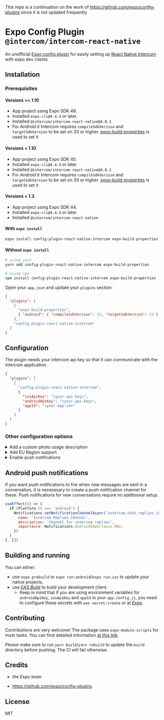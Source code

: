 This repo is a continuation on the work of https://github.com/expo/config-plugins since it is not updated frequently 

# Expo Config Plugin `@intercom/intercom-react-native`

An unofficial [Expo config plugin](https://docs.expo.io/guides/config-plugins) for easily setting up [React Native Intercom](https://github.com/intercom/intercom-react-native) with expo dev clients

## Installation

### Prerequisites

#### Versions >= 1.10

- App project using Expo SDK 48.
- Installed `expo-cli@4.4.4` or later.
- Installed `@intercom/intercom-react-native@4.0.1`
- For Android it Intercom requires `compileSdkVersion` and `targetSdkVersion` to be set on 33 or higher. [expo-build-properties](https://docs.expo.dev/versions/latest/sdk/build-properties/) is used to set it 

#### Versions < 1.10

- App project using Expo SDK 45.
- Installed `expo-cli@4.4.4` or later.
- Installed `@intercom/intercom-react-native@4.0.1`
- For Android it Intercom requires `compileSdkVersion` and `targetSdkVersion` to be set on 33 or higher. [expo-build-properties](https://docs.expo.dev/versions/latest/sdk/build-properties/) is used to set it

#### Versions < 1.3

- App project using Expo SDK 44.
- Installed `expo-cli@4.4.4` or later.
- Installed `@intercom/intercom-react-native`

#### With `expo install`

```
expo install config-plugin-react-native-intercom expo-build-properties
```

#### Without `expo install`

```sh
# using yarn
yarn add config-plugin-react-native-intercom expo-build-properties

# using npm
npm install config-plugin-react-native-intercom expo-build-properties
```

Open your `app.json` and update your `plugins` section:

```json
{
  "plugins": [
    [
      "expo-build-properties",
      { "android": { "compileSdkVersion": 33, "targetSdkVersion": 33 } }
    ],
    "config-plugin-react-native-intercom"
  ]
}
```

## Configuration

The plugin needs your intercom api key so that it can communicate with the intercom application.

```json
{
  "plugins": [
    [
      "config-plugin-react-native-intercom",
      {
        "iosApiKey": "<your-api-key>",
        "androidApiKey": "<your-api-key>",
        "appId": "<your-app-id>"
      }
    ]
  ]
}
```

### Other configuration options

<details>
<summary>Add a custom photo usage description</summary>

```json
{
  "plugins": [
    [
      "config-plugin-react-native-intercom",
      {
        //...
        "iosPhotoUsageDescription": "Upload to support center"
      }
    ]
  ]
}
```

</details>

<details>
<summary>Add EU Region support</summary>

### On iOS Add to `app.json`

```json
{
  "ios": {
    "infoPlist:":{
        "IntercomRegion": "EU"
      }
  }
}

```

### On Android
```json
{
  "plugins": [
    [
      "config-plugin-react-native-intercom",
      {
        //...
        "intercomEURegion": "true"
      }
    ]
  ]
}
```

</details>

<details>
<summary>Enable push notifications</summary>

### On iOS

```json
{
  "plugins": [
    [
      "config-plugin-react-native-intercom",
      {
        //...
        "isPushNotificationsEnabledIOS": true
      }
    ]
  ]
}
```
### On Android

```json
{
  "plugins": [
    [
      "config-plugin-react-native-intercom",
      {
        //...
        "isPushNotificationsEnabledAndroid": true,
        "androidIcon": "<string>" //Customize the icon for intercom push notifications from the intercom default
      }
    ]
  ]
}
```
</details>

## Android push notifications
If you want push notifications to fire when new messages are sent in a conversation, it is necesssary
to create a push notification channel for these. Push notifications for new conversations require no additoonal setup.
```jsx
useEffect(() => {
  if (Platform.OS === 'android') {
    Notifications.setNotificationChannelAsync('intercom_chat_replies_channel', {
      name: 'Intercom Replies Channel',
      description: 'Channel for intercom replies',
      importance: Notifications.AndroidImportance.MAX,
    })
  }
}, [])
```


## Building and running

You can either:

- use `expo prebuild` or `expo run:android`/`expo run:ios` to update your native projects,
- use _[EAS Build](https://docs.expo.io/build/introduction/)_ to build your development client.
  - Keep in mind that if you are using environment variables for `androidApiKey`, `iosApiKey` and `appId` in your `app.config.js`, you need to configure these secrets with `eas secret:create` or at _[Expo](https://expo.dev)_.

## Contributing

Contributions are very welcome! The package uses `expo-module-scripts` for most tasks. You can find detailed information [at this link](https://github.com/expo/expo/tree/master/packages/expo-module-scripts#-config-plugin).

Please make sure to run `yarn build`/`yarn rebuild` to update the `build` directory before pushing. The CI will fail otherwise.

## Credits

- _the Expo team_

- <https://github.com/expo/config-plugins>

## License

MIT
